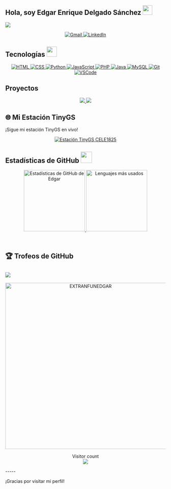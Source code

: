 ## Hola, soy Edgar Enrique Delgado Sánchez <img src="https://raw.githubusercontent.com/MartinHeinz/MartinHeinz/master/wave.gif" width=30px>
<p>
  <a href="https://github.com/DenverCoder1/readme-typing-svg"><img src="https://readme-typing-svg.herokuapp.com?&font=IBM+Plex+Sans&color=abcdef&size=20&lines=¡Bienvenido+a+mi+perfil+de+GitHub!;Soy+ingeniero+en+sistemas+computacionales;Desarrollador+y+entusiasta+de+la+tecnología" /></a>
</p>

<p align="center">
 
  <a href="mailto:edgar.delgado.a239@gmail.com?subject=Feedback%20Desde%20GitHub&body=Hola," target="_blank">
    <img src="https://img.shields.io/badge/Gmail-D14836?style=for-the-badge&logo=gmail&logoColor=white" alt="Gmail"/>
  </a>
  <a href="https://www.linkedin.com/in/edgar-enrique-delgado-sanchez/" target="_blank">
    <img alt="LinkedIn" src="https://img.shields.io/badge/LinkedIn-0077B5?style=for-the-badge&logo=linkedin&logoColor=white">
  </a>   
</p>


## Tecnologías <img src="https://media2.giphy.com/media/QssGEmpkyEOhBCb7e1/giphy.gif?cid=ecf05e47a0n3gi1bfqntqmob8g9aid1oyj2wr3ds3mg700bl&rid=giphy.gif" width=32px>

<p align="center">
    <a href="" target="_blank">
    <img alt="HTML" src="https://img.shields.io/badge/html5-%23E34F26.svg?style=for-the-badge&logo=html5&logoColor=white">
  </a>
      <a href="" target="_blank">
    <img alt="CSS" src="https://img.shields.io/badge/css3-%231572B6.svg?style=for-the-badge&logo=css3&logoColor=white">
  </a>
  <a href="https://www.python.org" target="_blank">
    <img alt="Python" src="https://img.shields.io/badge/Python-3776AB?style=for-the-badge&logo=python&logoColor=white">
  </a>
      <a href="" target="_blank">
    <img alt="JavaScript" src="https://img.shields.io/badge/javascript-%23323330.svg?style=for-the-badge&logo=javascript&logoColor=%23F7DF1E">
  </a>
        <a href="https://www.php.net/" target="_blank">
    <img alt="PHP" src="https://img.shields.io/badge/php-%23777BB4.svg?style=for-the-badge&logo=php&logoColor=white">
  </a>
    <a href="https://www.java.com/es/" target="_blank">
    <img alt="Java" src="https://img.shields.io/badge/java-%23ED8B00.svg?style=for-the-badge&logo=openjdk&logoColor=white">
  </a>

  <a href="https://www.mysql.com/" target="_blank">
    <img alt="MySQL" src="https://img.shields.io/badge/MySQL-00000F?style=for-the-badge&logo=mysql&logoColor=white">
  </a>

  <a href="https://git-scm.com/" target="_blank">
    <img src="https://img.shields.io/badge/git-F05032.svg?style=for-the-badge&logo=git&logoColor=white" alt="Git"/>
  </a>

  <a href="https://code.visualstudio.com/" target="_blank">
    <img src="https://img.shields.io/badge/vscode-007ACC.svg?style=for-the-badge&logo=visualstudiocode&logoColor=white" alt="VSCode"/> 
  </a>
</p>

## Proyectos



<div align="center">
  <a href="https://github.com/EXTRANFUNEDGAR/RAHistoria">
    <img src="https://github-readme-stats.vercel.app/api/pin/?username=EXTRANFUNEDGAR&repo=RAHistoria&theme=tokyonight" />
  </a> 

  <a href="https://github.com/EXTRANFUNEDGAR/FreqSaver">
    <img src="https://github-readme-stats.vercel.app/api/pin/?username=EXTRANFUNEDGAR&repo=FreqSaver&theme=tokyonight" />
  </a>  
</div>

## 🌐 Mi Estación TinyGS
¡Sigue mi estación TinyGS en vivo!

<p align="center"> <a href="https://tinygs.com/station/CELE1825@863290581" target="_blank"> <img src="https://img.shields.io/badge/TinyGS-CELE1825-00bfae?style=for-the-badge&logo=signal&logoColor=white" alt="Estación TinyGS CELE1825"> </a> </p>


## Estadísticas de GitHub <img src="https://i.pinimg.com/originals/65/c4/f4/65c4f452571be1261e9c623f7da488ac.gif" width=35px>



<p align="center">
  <a href="https://github.com/anuraghazra/github-readme-stats">
    <img alt="Estadísticas de GitHub de Edgar" src="https://github-readme-stats.vercel.app/api?username=EXTRANFUNEDGAR&show_icons=true&count_private=true&theme=tokyonight" height="192px"/>
  </a>
  <img src="https://github-readme-stats.vercel.app/api/top-langs?username=EXTRANFUNEDGAR&show_icons=true&locale=es&layout=compact&theme=tokyonight" alt="Lenguajes más usados" height="192px"/>
</p>



<br/>

## 🏆 Trofeos de GitHub

![](https://github-profile-trophy.vercel.app/?username=EXTRANFUNEDGAR&theme=tokyonight&no-frame=false&no-bg=false&margin-w=4)
----

 <p align="center">
  <a href="https://github.com/EXTRANFUNEDGAR">
    <img src="https://github-profile-summary-cards.vercel.app/api/cards/profile-details?username=EXTRANFUNEDGAR&theme=dracula&hide_border=true" width="520" alt="EXTRANFUNEDGAR"/>
  </a>
</p>




<p align="center"> 
  Visitor count<br>
  <img src="https://profile-counter.glitch.me/EXTRANFUNEDGAR/count.svg" />
</p>
-----

¡Gracias por visitar mi perfil!
